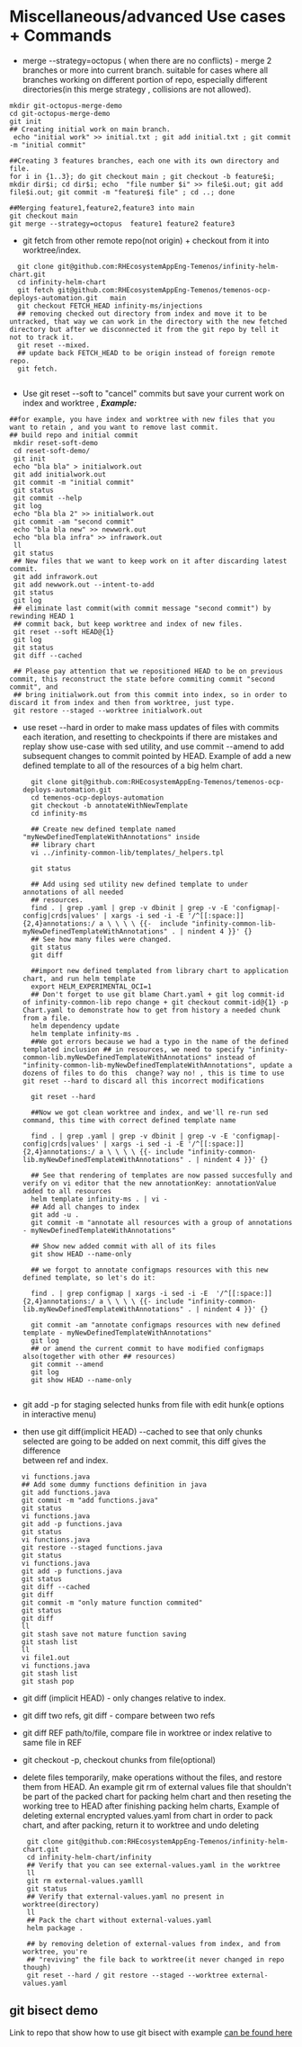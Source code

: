 # Miscellaneous/advanced Use cases + Commands

 - merge --strategy=octopus ( when there are no conflicts) - merge 2 branches or more into current branch. suitable for cases where all branches working on different portion of repo, especially different directories(in this merge strategy , collisions are not allowed).
```shell
mkdir git-octopus-merge-demo
cd git-octopus-merge-demo
git init
## Creating initial work on main branch.
 echo "initial work" >> initial.txt ; git add initial.txt ; git commit -m "initial commit"
 
##Creating 3 features branches, each one with its own directory and file.
for i in {1..3}; do git checkout main ; git checkout -b feature$i; mkdir dir$i; cd dir$i; echo  "file number $i" >> file$i.out; git add file$i.out; git commit -m "feature$i file" ; cd ..; done

##Merging feature1,feature2,feature3 into main
git checkout main
git merge --strategy=octopus  feature1 feature2 feature3

```
 - git fetch from other remote repo(not origin) + checkout from it into worktree/index.
```shell
  git clone git@github.com:RHEcosystemAppEng-Temenos/infinity-helm-chart.git
  cd infinity-helm-chart
  git fetch git@github.com:RHEcosystemAppEng-Temenos/temenos-ocp-deploys-automation.git   main
  git checkout FETCH_HEAD infinity-ms/injections
  ## removing checked out directory from index and move it to be untracked, that way we can work in the directory with the new fetched directory but after we disconnected it from the git repo by tell it not to track it.
  git reset --mixed.
  ## update back FETCH_HEAD to be origin instead of foreign remote repo.
  git fetch.
  
 ``` 
  - Use git reset --soft to "cancel" commits but save your current work on index and worktree 
    , __*Example:*__
  ```shell
  ##for example, you have index and worktree with new files that you want to retain , and you want to remove last commit.  
  ## build repo and initial commit
   mkdir reset-soft-demo
   cd reset-soft-demo/
   git init
   echo "bla bla" > initialwork.out
   git add initialwork.out
   git commit -m "initial commit"
   git status
   git commit --help
   git log
   echo "bla bla 2" >> initialwork.out
   git commit -am "second commit"
   echo "bla bla new" >> newwork.out
   echo "bla bla infra" >> infrawork.out
   ll
   git status
   ## New files that we want to keep work on it after discarding latest commit.
   git add infrawork.out
   git add newwork.out --intent-to-add
   git status
   git log
   ## eliminate last commit(with commit message "second commit") by rewinding HEAD 1 
   ## commit back, but keep worktree and index of new files.
   git reset --soft HEAD@{1}
   git log
   git status
   git diff --cached
   
   ## Please pay attention that we repositioned HEAD to be on previous commit, this reconstruct the state before commiting commit "second commit", and 
   ## bring initialwork.out from this commit into index, so in order to discard it from index and then from worktree, just type.
   git restore --staged --worktree initialwork.out
  ```
  - use reset --hard in order to make mass updates of files with commits each iteration,  and resetting to checkpoints if there are mistakes and replay      show use-case with sed utility, and use commit --amend to add subsequent changes to commit pointed by HEAD.
    Example of add a new defined template to all of the  resources of a big helm chart.
    ```shell
      git clone git@github.com:RHEcosystemAppEng-Temenos/temenos-ocp-deploys-automation.git
      cd temenos-ocp-deploys-automation
      git checkout -b annotateWithNewTemplate
      cd infinity-ms
      
      ## Create new defined template named "myNewDefinedTemplateWithAnnotations" inside 
      ## library chart
      vi ../infinity-common-lib/templates/_helpers.tpl
    
      git status
      
      ## Add using sed utility new defined template to under annotations of all needed 
      ## resources.
      find . | grep .yaml | grep -v dbinit | grep -v -E 'configmap|-config|crds|values' | xargs -i sed -i -E '/^[[:space:]]{2,4}annotations:/ a \ \ \ \ {{-  include "infinity-common-lib-myNewDefinedTemplateWithAnnotations" . | nindent 4 }}' {}
      ## See how many files were changed.
      git status
      git diff
    
      ##import new defined templated from library chart to application chart, and run helm template
      export HELM_EXPERIMENTAL_OCI=1
      ## Don't forget to use git blame Chart.yaml + git log commit-id of infinity-common-lib repo change + git checkout commit-id@{1} -p Chart.yaml to demonstrate how to get from history a needed chunk from a file.
      helm dependency update
      helm template infinity-ms .
      ##We got errors because we had a typo in the name of the defined templated inclusion ## in resources, we need to specify "infinity-common-lib.myNewDefinedTemplateWithAnnotations" instead of "infinity-common-lib-myNewDefinedTemplateWithAnnotations", update a dozens of files to do this  change? way no! , this is time to use git reset --hard to discard all this incorrect modifications

      git reset --hard

      ##Now we got clean worktree and index, and we'll re-run sed command, this time with correct defined template name 

      find . | grep .yaml | grep -v dbinit | grep -v -E 'configmap|-config|crds|values' | xargs -i sed -i -E '/^[[:space:]]{2,4}annotations:/ a \ \ \ \ {{- include "infinity-common-lib.myNewDefinedTemplateWithAnnotations" . | nindent 4 }}' {}
    
      ## See that rendering of templates are now passed succesfully and verify on vi editor that the new annotationKey: annotationValue added to all resources
      helm template infinity-ms . | vi -
      ## Add all changes to index
      git add -u . 
      git commit -m "annotate all resources with a group of annotations - myNewDefinedTemplateWithAnnotations"
      
      ## Show new added commit with all of its files
      git show HEAD --name-only
      
      ## we forgot to annotate configmaps resources with this new defined template, so let's do it:
         
      find . | grep configmap | xargs -i sed -i -E  '/^[[:space:]]{2,4}annotations:/ a \ \ \ \ {{- include "infinity-common-lib.myNewDefinedTemplateWithAnnotations" . | nindent 4 }}' {}
    
      git commit -am "annotate configmaps resources with new defined template - myNewDefinedTemplateWithAnnotations"
      git log
      ## or amend the current commit to have modified configmaps also(together with other ## resources)
      git commit --amend
      git log
      git show HEAD --name-only
     
    ```
  
 
 - git add -p for staging selected hunks from file with edit hunk(e options in interactive menu)
 - then use git diff(implicit HEAD) --cached to see that only chunks selected are going to be added on next commit, this diff gives the difference  
   between ref and index.
```shell
   vi functions.java
   ## Add some dummy functions definition in java
   git add functions.java
   git commit -m "add functions.java"
   git status
   vi functions.java
   git add -p functions.java
   git status
   vi functions.java
   git restore --staged functions.java
   git status
   vi functions.java
   git add -p functions.java
   git status
   git diff --cached
   git diff
   git commit -m "only mature function commited"
   git status
   git diff
   ll
   git stash save not mature function saving
   git stash list
   ll
   vi file1.out
   vi functions.java
   git stash list
   git stash pop

```
 - git diff (implicit HEAD) - only changes relative to index.
 
 - git diff two refs, git diff - compare between two refs
 
 - git diff REF path/to/file, compare file in worktree or index relative to same file in REF
 
 - git checkout -p, checkout chunks from file(optional)
 - delete files temporarily, make operations without the files, and restore them from HEAD.
   An example git rm of external values file that shouldn't be part of the packed chart for packing helm chart and then reseting the working tree to 
   HEAD after finishing packing helm charts, Example of deleting external encrypted values.yaml from chart in order to pack chart, and after packing, 
   return it to worktree and undo deleting
   ```shell
    git clone git@github.com:RHEcosystemAppEng-Temenos/infinity-helm-chart.git
    cd infinity-helm-chart/infinity
    ## Verify that you can see external-values.yaml in the worktree
    ll
    git rm external-values.yamlll
    git status
    ## Verify that external-values.yaml no present in worktree(directory)
    ll 
    ## Pack the chart without external-values.yaml   
    helm package .
    
    ## by removing deletion of external-values from index, and from worktree, you're 
    ## "reviving" the file back to worktree(it never changed in repo though)
    git reset --hard / git restore --staged --worktree external-values.yaml

   ```
   
 ## git bisect demo
   Link to repo that show how to use git bisect with example [can be found here](https://github.com/zvigrinberg/git-bisect-demo)
    
